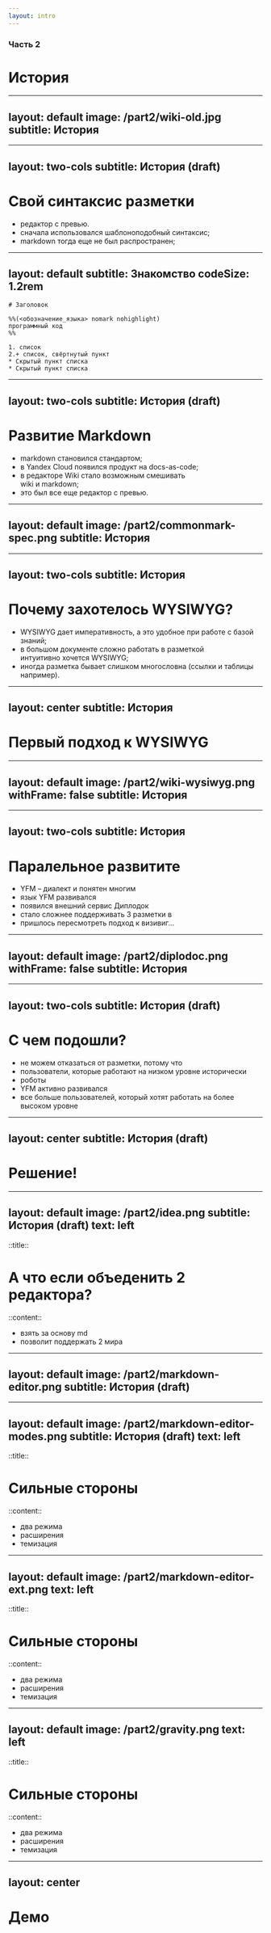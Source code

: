 ```yaml
---
layout: intro
---
```


### Часть 2
# История

<!--
##########################################################################################################################################
-->

---
layout: default
image: /part2/wiki-old.jpg
subtitle: История
---

<Mode :wysiwyg="false" />

<!--
##########################################################################################################################################
-->

---
layout: two-cols
subtitle: История (draft)
---

# Свой синтаксис разметки

* редактор с превью.
* сначала использовался шаблоноподобный синтаксис;
* markdown тогда еще не был распространен;

<Mode :wysiwyg="false" />

<!--
##########################################################################################################################################
-->

---
layout: default
subtitle: Знакомство
codeSize: 1.2rem
---

```{all|3-5|8}
# Заголовок

%%(<обозначение_языка> nomark nohighlight)
программный код
%%

1. список
2.+ список, свёртнутый пункт
* Скрытый пункт списка
* Скрытый пункт списка
```
<Mode :wysiwyg="false" />

<!--
##########################################################################################################################################
-->


---
layout: two-cols
subtitle: История (draft)
---

# Развитие Markdown

* markdown становился стандартом;
* в Yandex Cloud появился продукт на docs-as-code;
* в редакторе Wiki стало возможным смешивать<br/>wiki и markdown;
* это был все еще редактор с превью.

<Mode :wysiwyg="false" />

<!--
добавить таймлайн на фон
а еще тут надо оставить тип редактора тот же, но дать ощущение другого синтаксиса

##########################################################################################################################################
-->


---
layout: default
image: /part2/commonmark-spec.png
subtitle: История
---

<Mode :wysiwyg="false" />

<!--
##########################################################################################################################################
-->



---
layout: two-cols
subtitle: История
---

# Почему захотелось WYSIWYG?

* WYSIWYG дает императивность, а это удобное при работе с базой знаний;
* в большом документе сложно работать в разметкой<br>интуитивно хочется WYSIWYG;
* иногда разметка бывает слишком многословна (ссылки и таблицы например).

<Mode :wysiwyg="true" />

<!--
показать то с чем недавно столкнулся работаю с превью, как удобно визивиг


##########################################################################################################################################
-->

---
layout: center
subtitle: История
---

<Mode :wysiwyg="true" />

# Первый подход к WYSIWYG

<!--
##########################################################################################################################################
-->

---
layout: default
image: /part2/wiki-wysiwyg.png
withFrame: false
subtitle: История
---

<!--
##########################################################################################################################################
-->

---
layout: two-cols
subtitle: История
---

# Паралельное развитите

* YFM – диалект и понятен многим
* язык YFM развивался
* появился внешний сервис Диплодок
* стало сложнее поддерживать 3 разметки в
* пришлось пересмотреть подход к визивиг...

<!--
какой-то визуальный элемент параллельного развития doc as a code и WYSIWYG


##########################################################################################################################################
-->


---
layout: default
image: /part2/diplodoc.png
withFrame: false
subtitle: История
---

<!--
##########################################################################################################################################
-->

---
layout: two-cols
subtitle: История (draft)
---

# С чем подошли?

* не можем отказаться от разметки, потому что 
* пользователи, которые работают на низком уровне исторически
* роботы 
* YFM активно развивался
* все больше пользователей, который хотят работать на более высоком уровне

<!--
##########################################################################################################################################
-->



---
layout: center
subtitle: История (draft)
---

# Решение!

<!--
##########################################################################################################################################
-->



---
layout: default
image: /part2/idea.png
subtitle: История (draft)
text: left
---

::title::
# А что если объеденить 2 редактора?

::content::
* взять за основу md
* позволит поддержать 2 мира

<!--
##########################################################################################################################################
-->

---
layout: default
image: /part2/markdown-editor.png
subtitle: История (draft)
---

<!--
##########################################################################################################################################
-->


---
layout: default
image: /part2/markdown-editor-modes.png
subtitle: История (draft)
text: left
---

::title::
# Сильные стороны

::content::
* два режима
* расширения
* темизация


<!--
##########################################################################################################################################
-->

---
layout: default
image: /part2/markdown-editor-ext.png
text: left
---

::title::
# Сильные стороны

::content::
* два режима
* расширения
* темизация


<!--
##########################################################################################################################################
-->

---
layout: default
image: /part2/gravity.png
text: left
---

::title::
# Сильные стороны

::content::
* два режима
* расширения
* темизация


<!--
##########################################################################################################################################
-->

---
layout: center
---

# Демо

<!--
##########################################################################################################################################
-->
